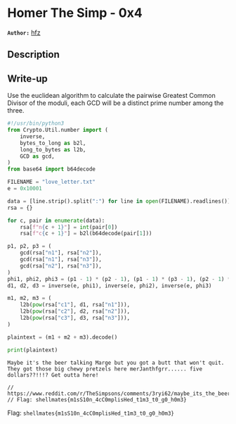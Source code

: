 # Homer The Simp - 0x4

**`Author:`** [hfz](https://hfz1337.github.io)

## Description


## Write-up

Use the euclidean algorithm to calculate the pairwise Greatest Common Divisor of the moduli, each GCD will be a distinct prime number among the three.

```python
#!/usr/bin/python3
from Crypto.Util.number import (
    inverse,
    bytes_to_long as b2l,
    long_to_bytes as l2b,
    GCD as gcd,
)
from base64 import b64decode

FILENAME = "love_letter.txt"
e = 0x10001

data = [line.strip().split(":") for line in open(FILENAME).readlines()]
rsa = {}

for c, pair in enumerate(data):
    rsa[f"n{c + 1}"] = int(pair[0])
    rsa[f"c{c + 1}"] = b2l(b64decode(pair[1]))

p1, p2, p3 = (
    gcd(rsa["n1"], rsa["n2"]),
    gcd(rsa["n1"], rsa["n3"]),
    gcd(rsa["n2"], rsa["n3"]),
)
phi1, phi2, phi3 = (p1 - 1) * (p2 - 1), (p1 - 1) * (p3 - 1), (p2 - 1) * (p3 - 1)
d1, d2, d3 = inverse(e, phi1), inverse(e, phi2), inverse(e, phi3)

m1, m2, m3 = (
    l2b(pow(rsa["c1"], d1, rsa["n1"])),
    l2b(pow(rsa["c2"], d2, rsa["n2"])),
    l2b(pow(rsa["c3"], d3, rsa["n3"])),
)

plaintext = (m1 + m2 + m3).decode()

print(plaintext)
```

```
Maybe it's the beer talking Marge but you got a butt that won't quit. They got those big chewy pretzels here merJanthfgrr...... five dollars??!!!? Get outta here!

// https://www.reddit.com/r/TheSimpsons/comments/3ryi62/maybe_its_the_beer_talking_marge_but_you_got_a/
// Flag: shellmates{m1sS10n_4cC0mplisHed_t1m3_t0_g0_h0m3}
```

Flag: `shellmates{m1sS10n_4cC0mplisHed_t1m3_t0_g0_h0m3}`
